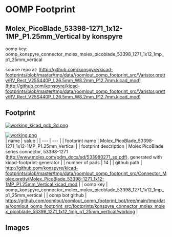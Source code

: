 # OOMP Footprint  
## Molex_PicoBlade_53398-1271_1x12-1MP_P1.25mm_Vertical  by konspyre  
  
oomp key: oomp_konspyre_connector_molex_molex_picoblade_53398_1271_1x12_1mp_p1_25mm_vertical  
  
source repo at: [http://github.com/konspyre/kicad-footprints/blob/master/tmp/data//oomlout_oomp_footprint_src/Varistor.pretty/RV_Rect_V25S440P_L26.5mm_W8.2mm_P12.7mm.kicad_mod](http://github.com/konspyre/kicad-footprints/blob/master/tmp/data//oomlout_oomp_footprint_src/Varistor.pretty/RV_Rect_V25S440P_L26.5mm_W8.2mm_P12.7mm.kicad_mod)  
## Footprint  
  
[![working_kicad_pcb_3d.png](working_kicad_pcb_3d_600.png)](working_kicad_pcb_3d.png)  
  
[![working.png](working_600.png)](working.png)  
| name | value | 
| --- | --- | 
| footprint name | Molex_PicoBlade_53398-1271_1x12-1MP_P1.25mm_Vertical | 
| footprint description | Molex PicoBlade series connector, 53398-1271 (http://www.molex.com/pdm_docs/sd/533980271_sd.pdf), generated with kicad-footprint-generator | 
| number of pads | 14 | 
| github path | http://github.com/konspyre/kicad-footprints/blob/master/tmp/data//oomlout_oomp_footprint_src/Connector_Molex.pretty/Molex_PicoBlade_53398-1271_1x12-1MP_P1.25mm_Vertical.kicad_mod | 
| oomp key | oomp_konspyre_connector_molex_molex_picoblade_53398_1271_1x12_1mp_p1_25mm_vertical | 
| oomp bot github | https://github.com/oomlout/oomlout_oomp_footprint_bot/tree/main/tmp/data//oomlout_oomp_footprint_src/footprints/konspyre_connector_molex_molex_picoblade_53398_1271_1x12_1mp_p1_25mm_vertical/working | 
## Images  
